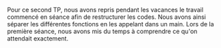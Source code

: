 Pour ce second TP, nous avons repris pendant les vacances le travail commencé en séance afin de restructurer les codes.
Nous avons ainsi séparer les différentes fonctions en les appelant dans un main. Lors de la première séance, nous avons
mis du temps à comprendre ce qu'on attendait exactement.
